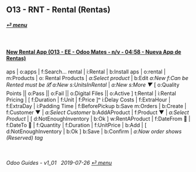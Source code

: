 ## O13 - RNT - Rental (Rentas)
#### [_&#x23CE; menu_](/o13/ee/o13-ee-guides_menu.md)  

<br>

#### [New Rental App (O13 - EE - Odoo Mates - n/v - 04:58 - Nueva App de Rentas)](https://youtube.com/embed/xS5p-zOkbhk?autoplay=1&start=0&end=0&rel=0)<br>
aps | o:apps | f:Search... rental | i:Rental | b:Install
aps | o:rental | m:Products | o: Rental Products | _a:Select product_ | b:Edit
_a:New f:Can be Rented must be &#x1F5F9;_
_a:New s:UnitsInRental_ | _a:New s:More &#x25BC;_ \[ o:Quality Points || o:Pass || o:Fail || o:Digital Files || o:Active ]
t:Rental | i:Rental Pricing | \[ f:Duration | f:Unit | f:Price \]&#x207F;
i:Delay Costs | f:ExtraHour | f:ExtraDay | i:Padding Time | f:BeforePickup
b:Save
m:Orders | b:Create | f:Customer &#x25BC; | _a:Select Customer_
b:AddAProduct | f:Product &#x25BC; | _a:Select Product_ | \[ d:NotEnoughInventory | b:Ok ]
w:RentAProduct | f:DateFrom &#x1F4C5; | f:DateTo &#x1F4C5; | f:Quantity | f:Duration | f:UnitPrice | b:Add | \[ d:NotEnoughInventory | b:Ok ]
b:Save | b:Confirm | _a:Now order shows (Reserved) tag_

<br>
	
###### Odoo Guides - v1_01 &nbsp; 2019-07-26  [_&#x23CE; menu_](/o13/ee/o13-ee-guides_menu.md)  
